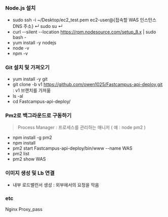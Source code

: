 ### Node.js 설치

- sudo ssh -i ~/Desktop/ec2_test.pem ec2-user@{접속할 WAS 인스턴스 DNS 주소} ↵ sudo su ↵
- curl --silent --location https://rpm.nodesource.com/setup_8.x | sudo bash -
- yum install -y nodejs
- node -v
- npm -v


### Git 설치 및 가져오기

- yum install -y git
- git clone -b v1 https://github.com/owen1025/Fastcampus-api-deploy.git : v1 브랜치를 가져옮
- ls -al
- cd Fastcampus-api-deploy/


### Pm2로 백그라운드로 구동하기

> Process Manager : 프로세스를 관리하는 매니저 ( 예 : node pm2 )

- npm install -g pm2
- npm install
- pm2 start Fastcampus-api-deploy/bin/www --name WAS 
- pm2 list
- pm2 show WAS

### 이미지 생성 및 Lb 연결
 
- 내부 로드밸런서 생성 : 외부에서의 요청을 막음


### etc

Nginx Proxy_pass 